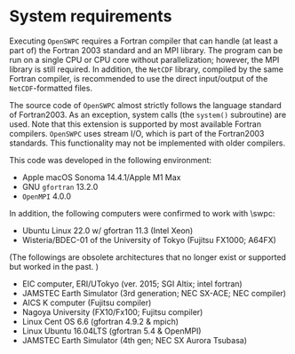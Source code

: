 # System requirements

Executing `OpenSWPC` requires a Fortran compiler that can handle (at least a part of) the Fortran 2003 standard and an MPI  library. 
The program can be run on a single CPU or CPU core without parallelization; however, the MPI library is still required.
In addition, the `NetCDF` library, compiled by the same Fortran compiler, is recommended to use the direct input/output of the `NetCDF`-formatted files. 


The source code of `OpenSWPC` almost strictly follows the language standard of Fortran2003. 
As an exception, system calls (the `system()` subroutine) are used. 
Note that this extension is supported by most available Fortran compilers. 
`OpenSWPC` uses stream I/O, which is part of the Fortran2003 standards. 
This functionality may not be implemented with older compilers. 


This code was developed in the following environment: 

-   Apple macOS Sonoma 14.4.1/Apple M1 Max
-   GNU `gfortran` 13.2.0
-   `OpenMPI` 4.0.0

In addition, the following computers were confirmed to work with \swpc: 
- Ubuntu Linux 22.0 w/ gfortran 11.3 (Intel Xeon)
- Wisteria/BDEC-01 of the University of Tokyo (Fujitsu FX1000; A64FX)

(The followings are obsolete architectures that no longer exist or supported but worked in the past. )

-   EIC computer, ERI/UTokyo (ver. 2015; SGI Altix; intel fortran)
-   JAMSTEC Earth Simulator (3rd generation; NEC SX-ACE; NEC compiler)
-   AICS K computer (Fujitsu compiler)
-   Nagoya University (FX10/Fx100; Fujitsu compiler)
-   Linux Cent OS 6.6 (gfortran 4.9.2 & mpich)
-   Linux Ubuntu 16.04LTS (gfortran 5.4 & OpenMPI)
-   JAMSTEC Earth Simulator (4th gen; NEC SX Aurora Tsubasa)

